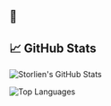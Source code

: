 ## 👋

<!--
**storlien/storlien** is a ✨ _special_ ✨ repository because its `README.md` (this file) appears on your GitHub profile.

Here are some ideas to get you started:

- 🔭 I’m currently working on ...
- 🌱 I’m currently learning ...
- 👯 I’m looking to collaborate on ...
- 🤔 I’m looking for help with ...
- 💬 Ask me about ...
- 📫 How to reach me: ...
- 😄 Pronouns: ...
- ⚡ Fun fact: ...
-->

## 📈 GitHub Stats

![Storlien's GitHub Stats](https://github-readme-stats.vercel.app/api?username=storlien&show_icons=true&theme=radical)


![Top Languages](https://github-readme-stats.vercel.app/api/top-langs/?username=storlien&layout=compact&theme=radical)
